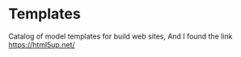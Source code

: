# Templates
Catalog of model templates for build web sites, And I found the link  https://html5up.net/
